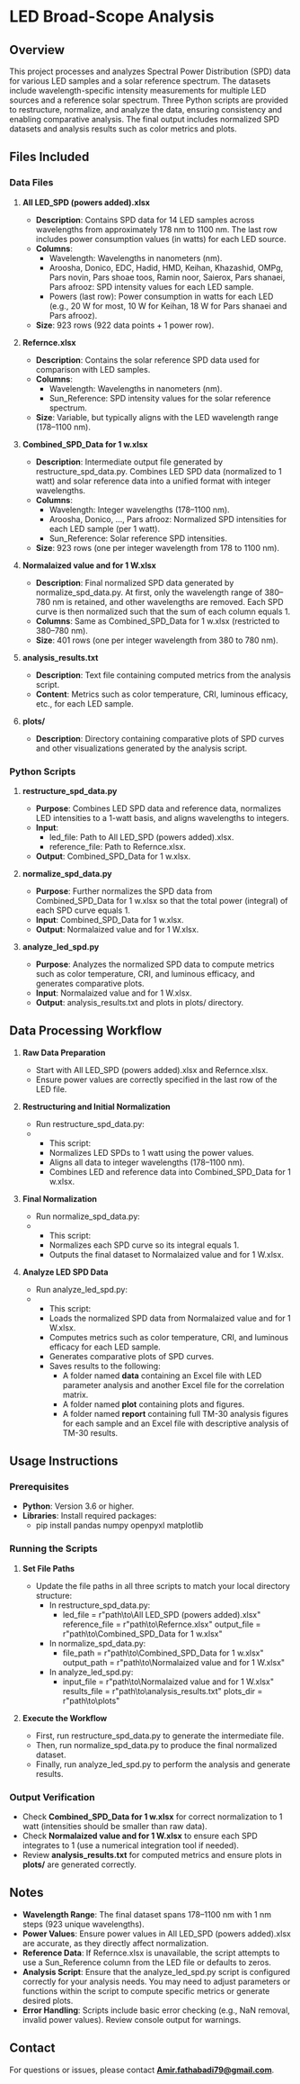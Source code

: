 # LED Broad-Scope Analysis

## Overview
This project processes and analyzes Spectral Power Distribution (SPD) data for various LED samples and a solar reference spectrum. The datasets include wavelength-specific intensity measurements for multiple LED sources and a reference solar spectrum. Three Python scripts are provided to restructure, normalize, and analyze the data, ensuring consistency and enabling comparative analysis. The final output includes normalized SPD datasets and analysis results such as color metrics and plots.

## Files Included

### Data Files
1. **All LED_SPD (powers added).xlsx**
   - **Description**: Contains SPD data for 14 LED samples across wavelengths from approximately 178 nm to 1100 nm. The last row includes power consumption values (in watts) for each LED source.
   - **Columns**:
     - Wavelength: Wavelengths in nanometers (nm).
     - Aroosha, Donico, EDC, Hadid, HMD, Keihan, Khazashid, OMPg, Pars novin, Pars shoae toos, Ramin noor, Saierox, Pars shanaei, Pars afrooz: SPD intensity values for each LED sample.
     - Powers (last row): Power consumption in watts for each LED (e.g., 20 W for most, 10 W for Keihan, 18 W for Pars shanaei and Pars afrooz).
   - **Size**: 923 rows (922 data points + 1 power row).

2. **Refernce.xlsx**
   - **Description**: Contains the solar reference SPD data used for comparison with LED samples.
   - **Columns**:
     - Wavelength: Wavelengths in nanometers (nm).
     - Sun_Reference: SPD intensity values for the solar reference spectrum.
   - **Size**: Variable, but typically aligns with the LED wavelength range (178–1100 nm).

3. **Combined_SPD_Data for 1 w.xlsx**
   - **Description**: Intermediate output file generated by restructure_spd_data.py. Combines LED SPD data (normalized to 1 watt) and solar reference data into a unified format with integer wavelengths.
   - **Columns**:
     - Wavelength: Integer wavelengths (178–1100 nm).
     - Aroosha, Donico, ..., Pars afrooz: Normalized SPD intensities for each LED sample (per 1 watt).
     - Sun_Reference: Solar reference SPD intensities.
   - **Size**: 923 rows (one per integer wavelength from 178 to 1100 nm).

4. **Normalaized value and for 1 W.xlsx**
   - **Description**: Final normalized SPD data generated by normalize_spd_data.py. At first, only the wavelength range of 380–780 nm is retained, and other wavelengths are removed. Each SPD curve is then normalized such that the sum of each column equals 1.
   - **Columns**: Same as Combined_SPD_Data for 1 w.xlsx (restricted to 380–780 nm).
   - **Size**: 401 rows (one per integer wavelength from 380 to 780 nm).

5. **analysis_results.txt**
   - **Description**: Text file containing computed metrics from the analysis script.
   - **Content**: Metrics such as color temperature, CRI, luminous efficacy, etc., for each LED sample.

6. **plots/**
   - **Description**: Directory containing comparative plots of SPD curves and other visualizations generated by the analysis script.

### Python Scripts
1. **restructure_spd_data.py**
   - **Purpose**: Combines LED SPD data and reference data, normalizes LED intensities to a 1-watt basis, and aligns wavelengths to integers.
   - **Input**:
     - led_file: Path to All LED_SPD (powers added).xlsx.
     - reference_file: Path to Refernce.xlsx.
   - **Output**: Combined_SPD_Data for 1 w.xlsx.

2. **normalize_spd_data.py**
   - **Purpose**: Further normalizes the SPD data from Combined_SPD_Data for 1 w.xlsx so that the total power (integral) of each SPD curve equals 1.
   - **Input**: Combined_SPD_Data for 1 w.xlsx.
   - **Output**: Normalaized value and for 1 W.xlsx.

3. **analyze_led_spd.py**
   - **Purpose**: Analyzes the normalized SPD data to compute metrics such as color temperature, CRI, and luminous efficacy, and generates comparative plots.
   - **Input**: Normalaized value and for 1 W.xlsx.
   - **Output**: analysis_results.txt and plots in plots/ directory.

## Data Processing Workflow
1. **Raw Data Preparation**
   - Start with All LED_SPD (powers added).xlsx and Refernce.xlsx.
   - Ensure power values are correctly specified in the last row of the LED file.

2. **Restructuring and Initial Normalization**
   - Run restructure_spd_data.py:
   - - This script:
     - Normalizes LED SPDs to 1 watt using the power values.
     - Aligns all data to integer wavelengths (178–1100 nm).
     - Combines LED and reference data into Combined_SPD_Data for 1 w.xlsx.

3. **Final Normalization**
   - Run normalize_spd_data.py:
   - - This script:
     - Normalizes each SPD curve so its integral equals 1.
     - Outputs the final dataset to Normalaized value and for 1 W.xlsx.

4. **Analyze LED SPD Data**
   - Run analyze_led_spd.py:
   - - This script:
     - Loads the normalized SPD data from Normalaized value and for 1 W.xlsx.
     - Computes metrics such as color temperature, CRI, and luminous efficacy for each LED sample.
     - Generates comparative plots of SPD curves.
     - Saves results to the following:
       - A folder named **data** containing an Excel file with LED parameter analysis and another Excel file for the correlation matrix.
       - A folder named **plot** containing plots and figures.
       - A folder named **report** containing full TM-30 analysis figures for each sample and an Excel file with descriptive analysis of TM-30 results.

## Usage Instructions

### Prerequisites
- **Python**: Version 3.6 or higher.
- **Libraries**: Install required packages:
  - pip install pandas numpy openpyxl matplotlib

### Running the Scripts
1. **Set File Paths**
   - Update the file paths in all three scripts to match your local directory structure:
     - In restructure_spd_data.py:
       - led_file = r"path\to\All LED_SPD (powers added).xlsx"
         reference_file = r"path\to\Refernce.xlsx"
         output_file = r"path\to\Combined_SPD_Data for 1 w.xlsx"
     - In normalize_spd_data.py:
       - file_path = r"path\to\Combined_SPD_Data for 1 w.xlsx"
         output_path = r"path\to\Normalaized value and for 1 W.xlsx"
     - In analyze_led_spd.py:
       - input_file = r"path\to\Normalaized value and for 1 W.xlsx"
         results_file = r"path\to\analysis_results.txt"
         plots_dir = r"path\to\plots"

2. **Execute the Workflow**
   - First, run restructure_spd_data.py to generate the intermediate file.
   - Then, run normalize_spd_data.py to produce the final normalized dataset.
   - Finally, run analyze_led_spd.py to perform the analysis and generate results.

### Output Verification
- Check **Combined_SPD_Data for 1 w.xlsx** for correct normalization to 1 watt (intensities should be smaller than raw data).
- Check **Normalaized value and for 1 W.xlsx** to ensure each SPD integrates to 1 (use a numerical integration tool if needed).
- Review **analysis_results.txt** for computed metrics and ensure plots in **plots/** are generated correctly.

## Notes
- **Wavelength Range**: The final dataset spans 178–1100 nm with 1 nm steps (923 unique wavelengths).
- **Power Values**: Ensure power values in All LED_SPD (powers added).xlsx are accurate, as they directly affect normalization.
- **Reference Data**: If Refernce.xlsx is unavailable, the script attempts to use a Sun_Reference column from the LED file or defaults to zeros.
- **Analysis Script**: Ensure that the analyze_led_spd.py script is configured correctly for your analysis needs. You may need to adjust parameters or functions within the script to compute specific metrics or generate desired plots.
- **Error Handling**: Scripts include basic error checking (e.g., NaN removal, invalid power values). Review console output for warnings.

## Contact
For questions or issues, please contact **Amir.fathabadi79@gmail.com**.
